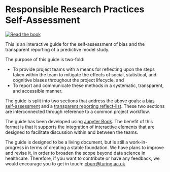 # Responsible Research Practices Self-Assessment

[![Read the book](https://img.shields.io/badge/read-the%20book-blue.svg)](https://alan-turing-institute.github.io/rrp-selfassessment/)

This is an interactive guide for the self-assessment of bias and the transparent reporting of a predictive model study.

The purpose of this guide is two-fold:

- To provide project teams with a means for reflecting upon the steps taken within the team to mitigate the effects of social, statistical, and cognitive biases throughout the project lifecycle, and
- To report and communicate these methods in a systematic, transparent, and accessible manner.

The guide is split into two sections that address the above goals: a [bias self-assessment](https://alan-turing-institute.github.io/rrp-selfassessment/bias/bias-intro.html) and a [transparent reporting reflect-list](https://alan-turing-institute.github.io/rrp-selfassessment/transparent-reporting/transparent-reporting.html). These two sections are interconnected through reference to a common project workflow.

The guide has been developed using [Jupyter Book](https://jupyterbook.org/). The benefit of this format is that it supports the integration of interactive elements that are designed to facilitate discussion within and between the teams.

The guide is designed to be a living document, but is still a work-in-progress in terms of creating a stable foundation. We have plans to improve and revise it, in order to broaden the scope beyond data science in healthcare. Therefore, if you want to contribute or have any feedback, we would encourage you to get in touch: cburr@turing.ac.uk
